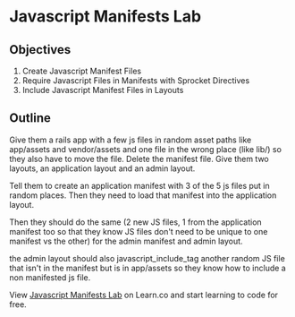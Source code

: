 # Javascript Manifests Lab

## Objectives

1. Create Javascript Manifest Files
2. Require Javascript Files in Manifests with Sprocket Directives
3. Include Javascript Manifest Files in Layouts

## Outline

Give them a rails app with a few js files in random asset paths like app/assets and vendor/assets and one file in the wrong place (like lib/) so they also have to move the file. Delete the manifest file. Give them two layouts, an application layout and an admin layout.

Tell them to create an application manifest with 3 of the 5 js files put in random places. Then they need to load that manifest into the application layout.

Then they should do the same (2 new JS files, 1 from the application manifest too so that they know JS files don't need to be unique to one manifest vs the other) for the admin manifest and admin layout.

the admin layout should also javascript_include_tag another random JS file that isn't in the manifest but is in app/assets so they know how to include a non manifested js file.

<p data-visibility='hidden'>View <a href='https://learn.co/lessons/javascript-manifests-lab' title='Javascript Manifests Lab'>Javascript Manifests Lab</a> on Learn.co and start learning to code for free.</p>
